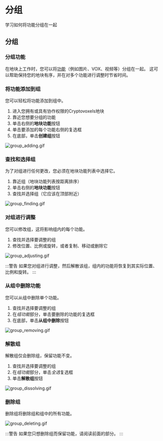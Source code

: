 # 分组
学习如何将功能分组在一起

## 分组

### 分组功能
在地块上工作时，您可以将[功能](/docs/features)（例如图片、VOX、视频等）分组在一起。
这可以帮助保持您的地块有序，并在对多个功能进行调整时节省时间。

### 将功能添加到组
您可以轻松将功能添加到组中。
1. 进入您拥有或具有协作权限的Cryptovoxels地块
1. 靠近您想要分组的功能
1. 单击右侧的**地块功能**按钮
1. 单击要添加的每个功能右侧的复选框
1. 在底部，单击**创建组**按钮

![group_adding.gif](/features/group_adding.gif)

### 查找和选择组
为了对组进行任何更改，您必须在地块功能列表中选择它。

1. 靠近组（地块功能列表按距离排序）
1. 单击右侧的**地块功能**按钮
1. 查找并选择组（它应该在顶部附近）

![group_finding.gif](/features/group_finding.gif)

### 对组进行调整
您可以修改组，这将影响组内的每个功能。

1. 查找并选择要调整的组
1. 修改位置、比例或旋转，或者复制、移动或删除它

![group_adjusting.gif](/features/group_adjusting.gif)

:::警告
如果您对组进行调整，然后解散该组，组内的功能将恢复到其实际位置、比例和旋转。
:::

### 从组中删除功能
您可以从组中删除单个功能。

1. 查找并选择要调整的组
1. 在*组功能*部分，单击要删除的功能的复选框
1. 在底部，单击**从组中删除**按钮

![group_removing.gif](/features/group_removing.gif)

### 解散组
解散组仅会删除组，保留功能不变。

1. 查找并选择要调整的组
1. 在*组功能*部分，单击*全选*复选框 
1. 单击**解散组**按钮

![group_dissolving.gif](/features/group_dissolving.gif)

### 删除组
删除组将删除组和组中的所有功能。

![group_deleting.gif](/features/group_deleting.gif)

:::警告
如果您只想删除组而保留功能，请阅读前面的部分。
:::